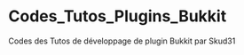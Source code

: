 Codes_Tutos_Plugins_Bukkit
==========================

Codes des Tutos de développage de plugin Bukkit par Skud31

